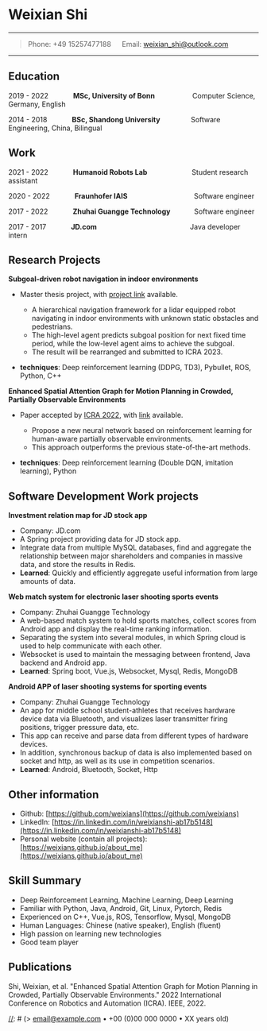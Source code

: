 Weixian Shi
============

----

>Phone: +49 15257477188 &emsp; Email: <weixian_shi@outlook.com>

----

Education
---------

2019 - 2022 &emsp;&emsp;&emsp; **MSc, University of Bonn** &emsp;&emsp;&emsp;&emsp;&nbsp;&nbsp;&nbsp; Computer Science, Germany, English

[//]: # (    *A paper accepted by ICRA 2022*)

[//]: # (    *Thesis title: Subgoal-driven navgation in indoor environements with deep reinforcement learning*)

2014 - 2018 &emsp;&emsp;&emsp; **BSc, Shandong University** &emsp;&emsp;&emsp;&nbsp;&nbsp;&nbsp; Software Engineering, China, Bilingual

[//]: # (    *<small>One 1st prize in national software competition and two first prizes in provincial competitions</small>*)

Work
---------
2021 - 2022 &emsp;&emsp;&emsp; **Humanoid Robots Lab** &emsp;&emsp;&emsp;&emsp;&emsp;&nbsp;&nbsp;&nbsp; Student research assistant

2020 - 2022 &emsp;&emsp;&emsp; **Fraunhofer IAIS** &emsp;&emsp;&emsp;&emsp;&emsp;&emsp;&emsp;&emsp;&emsp; Software engineer

2017 - 2022 &emsp;&emsp;&emsp;  **Zhuhai Guangge Technology** &emsp;&emsp;&nbsp;&nbsp;&nbsp; Software engineer

2017 - 2017 &emsp;&emsp;&emsp; **JD.com** &emsp;&emsp;&emsp;&emsp;&emsp;&emsp;&emsp;&emsp;&emsp;&emsp;&emsp;&emsp;&nbsp;&nbsp;&nbsp; Java developer intern

Research Projects
----------

**Subgoal-driven robot navigation in indoor environments**

* Master thesis project, with [project link](https://github.com/weixians/subgoal-nav) available.

  * A hierarchical navigation framework for a lidar equipped robot navigating in indoor environments with unknown static obstacles and pedestrians.
  * The high-level agent predicts subgoal position for next fixed time period, while the low-level agent aims to achieve the subgoal.
  * The result will be rearranged and submitted to ICRA 2023.

* **techniques**: Deep reinforcement learning (DDPG, TD3), Pybullet, ROS, Python, C++

**Enhanced Spatial Attention Graph for Motion Planning in Crowded, Partially Observable Environments**

* Paper accepted by [ICRA 2022](https://ieeexplore.ieee.org/abstract/document/9812322), with [link](https://www.hrl.uni-bonn.de/publications/shi22icra.pdf) available.

  * Propose a new neural network based on reinforcement learning for human-aware partially observable environments.
  * This approach outperforms the previous state-of-the-art methods.

* **techniques**: Deep reinforcement learning (Double DQN, imitation learning), Python

Software Development Work projects
--------------------

**Investment relation map for JD stock app**

* Company: JD.com
* A Spring project providing data for JD stock app.
* Integrate data from multiple MySQL databases, find and aggregate the relationship between major shareholders and companies in massive data,
  and store the results in Redis.
* **Learned**: Quickly and efficiently aggregate useful information from large amounts of data.

**Web match system for electronic laser shooting sports events**

* Company: Zhuhai Guangge Technology
* A web-based match system to hold sports matches, collect scores from Android app and display the real-time ranking information. 
* Separating the system into several modules, in which Spring cloud is used to help communicate with each other.
* Websocket is used to maintain the messaging between frontend, Java backend and Android app.
* **Learned**: Spring boot, Vue.js, Websocket, Mysql, Redis, MongoDB

**Android APP of laser shooting systems for sporting events**

* Company: Zhuhai Guangge Technology
* An app for middle school student-athletes that receives hardware device data via Bluetooth, and visualizes laser transmitter firing positions, trigger pressure data, etc.
* This app can receive and parse data from different types of hardware devices.
* In addition, synchronous backup of data is also implemented based on socket and http, as well as its use in competition scenarios.
* **Learned**: Android, Bluetooth, Socket, Http

Other information
--------------------

* Github: [https://github.com/weixians](https://github.com/weixians)
* LinkedIn: [https://in.linkedin.com/in/weixianshi-ab17b5148](https://in.linkedin.com/in/weixianshi-ab17b5148)
* Personal website (contain all projects): [https://weixians.github.io/about_me](https://weixians.github.io/about_me)

Skill Summary
----------------------------------------
* Deep Reinforcement Learning, Machine Learning, Deep Learning 
* Familiar with Python, Java, Android, Git, Linux, Pytorch, Redis
* Experienced on C++, Vue.js, ROS, Tensorflow, Mysql, MongoDB 
* Human Languages: Chinese (native speaker), English (fluent)
* High passion on learning new technologies
* Good team player


Publications
--------------------
Shi, Weixian, et al. "Enhanced Spatial Attention Graph for Motion Planning in Crowded, Partially Observable Environments." 2022 International Conference on Robotics and Automation (ICRA). IEEE, 2022.


[//]: # (----)

[//]: # ()
[//]: # (> <email@example.com> • +00 &#40;0&#41;00 000 0000 • XX years old\)

[//]: # (> address - Mytown, Mycountry)
